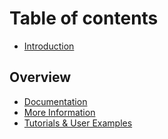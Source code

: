 # Table of contents

* [Introduction](README.md)

## Overview

* [Documentation](overview/docs.md)
* [More Information](overview/projects-using-quickdb.md)
* [Tutorials & User Examples](overview/tutorials.md)

